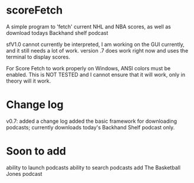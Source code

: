 scoreFetch
==========

A simple program to 'fetch' current NHL and NBA scores, as well as download todays Backhand shelf podcast

sfV1.0 cannot currently be interpreted, I am working on the GUI currently, and it still needs a lot of work.
version .7 does work right now and uses the terminal to display scores. 

For Score Fetch to work properly on Windows, ANSI colors must be enabled. This is NOT TESTED and I cannot
ensure that it will work, only in theory will it work.

Change log
==========
v0.7:
added a change log
added the basic framework for downloading podcasts; currently downloads today's Backhand Shelf podcast only.

Soon to add
============
ability to launch podcasts 
ability to search podcasts
add The Basketball Jones podcast